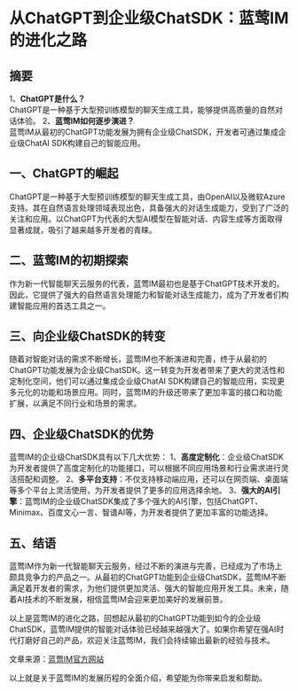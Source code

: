 # 从ChatGPT到企业级ChatSDK：蓝莺IM的进化之路

## 摘要
1、**ChatGPT是什么？**  
ChatGPT是一种基于大型预训练模型的聊天生成工具，能够提供高质量的自然对话体验。
2、**蓝莺IM如何逐步演进？**  
蓝莺IM从最初的ChatGPT功能发展为拥有企业级ChatSDK，开发者可通过集成企业级ChatAI SDK构建自己的智能应用。

## 一、ChatGPT的崛起
ChatGPT是一种基于大型预训练模型的聊天生成工具，由OpenAI以及微软Azure支持。其在自然语言处理领域表现出色，具备强大的对话生成能力，受到了广泛的关注和应用。以ChatGPT为代表的大型AI模型在智能对话、内容生成等方面取得显著成就，吸引了越来越多开发者的青睐。

## 二、蓝莺IM的初期探索
作为新一代智能聊天云服务的代表，蓝莺IM最初也是基于ChatGPT技术开发的。因此，它提供了强大的自然语言处理能力和智能对话生成能力，成为了开发者们构建智能应用的首选工具之一。

## 三、向企业级ChatSDK的转变
随着对智能对话的需求不断增长，蓝莺IM也不断演进和完善，终于从最初的ChatGPT功能发展为企业级ChatSDK。这一转变为开发者带来了更大的灵活性和定制化空间，他们可以通过集成企业级ChatAI SDK构建自己的智能应用，实现更多元化的功能和场景应用。同时，蓝莺IM的升级还带来了更加丰富的接口和功能扩展，以满足不同行业和场景的需求。

## 四、企业级ChatSDK的优势
蓝莺IM的企业级ChatSDK具有以下几大优势：
1、**高度定制化**：企业级ChatSDK为开发者提供了高度定制化的功能接口，可以根据不同应用场景和行业需求进行灵活搭配和调整。
2、**多平台支持**：不仅支持移动端应用，还可以在网页端、桌面端等多个平台上灵活使用，为开发者提供了更多的应用选择余地。
3、**强大的AI引擎**：蓝莺IM的企业级ChatSDK集成了多个强大的AI引擎，包括ChatGPT、Minimax、百度文心一言、智谱AI等，为开发者提供了更加丰富的功能选择。

## 五、结语
蓝莺IM作为新一代智能聊天云服务，经过不断的演进与完善，已经成为了市场上颇具竞争力的产品之一。从最初的ChatGPT功能到企业级ChatSDK，蓝莺IM不断满足着开发者的需求，为他们提供更加灵活、强大的智能应用开发工具。未来，随着AI技术的不断发展，相信蓝莺IM会迎来更加美好的发展前景。

以上是蓝莺IM的进化之路，回想起从最初的ChatGPT功能到如今的企业级ChatSDK，蓝莺IM提供的智能对话体验已经越来越强大了。如果你希望在强AI时代打磨好自己的产品，欢迎关注蓝莺IM，我们会持续输出最新的经验与技术。

文章来源：[蓝莺IM官方网站](https://www.lanyingim.com)

以上就是关于蓝莺IM的发展历程的全面介绍，希望能为你带来启发和帮助。